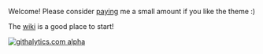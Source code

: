 Welcome! Please consider [paying](http://andreaslarsen.dk/untitled/#paypal) me a small amount if you like the theme :)

The [wiki](https://github.com/andreaslarsen/parentheme/wiki) is a good place to start!

[![githalytics.com alpha](https://cruel-carlota.pagodabox.com/f52285414e421ef577afc553295df89a "githalytics.com")](http://githalytics.com/andreaslarsen/parentheme)
